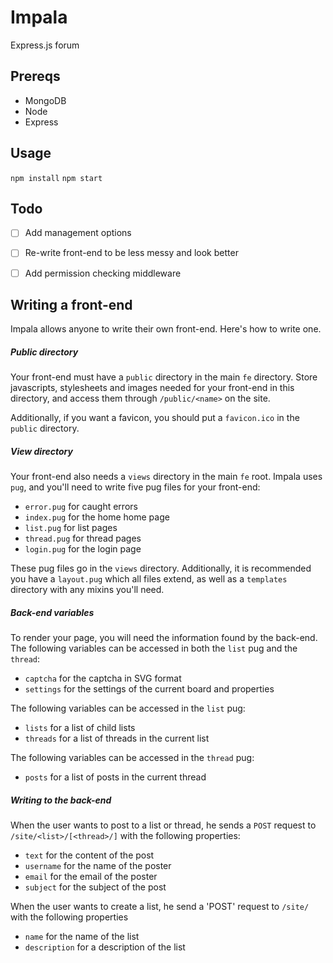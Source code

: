 # Impala
Express.js forum

## Prereqs
- MongoDB
- Node
- Express

## Usage
`npm install`
`npm start`

## Todo

- [ ] Add management options
- [ ] Re-write front-end to be less messy and look better
- [ ] Add permission checking middleware


## Writing a front-end

Impala allows anyone to write their own front-end. Here's how to write one.

##### Public directory

Your front-end must have a `public` directory in the main `fe` directory. Store javascripts, stylesheets and images needed for your front-end in this directory, and access them through `/public/<name>` on the site.

Additionally, if you want a favicon, you should put a `favicon.ico` in the `public` directory.

##### View directory

Your front-end also needs a `views` directory in the main `fe` root. Impala uses `pug`, and you'll need to write five pug files for your front-end:

- `error.pug` for caught errors
- `index.pug` for the home home page
- `list.pug` for list pages
- `thread.pug` for thread pages
- `login.pug` for the login page

These pug files go in the `views` directory. Additionally, it is recommended you have a `layout.pug` which all files extend, as well as a `templates` directory with any mixins you'll need.

##### Back-end variables

To render your page, you will need the information found by the back-end. The following variables can be accessed in both the `list` pug and the `thread`:

- `captcha` for the captcha in SVG format
- `settings` for the settings of the current board and properties

The following variables can be accessed in the `list` pug:

- `lists` for a list of child lists
- `threads` for a list of threads in the current list

The following variables can be accessed in the `thread` pug:

- `posts` for a list of posts in the current thread

##### Writing to the back-end

When the user wants to post to a list or thread, he sends a `POST` request to `/site/<list>/[<thread>/]` with the following properties:

- `text` for the content of the post
- `username` for the name of the poster
- `email` for the email of the poster
- `subject` for the subject of the post

When the user wants to create a list, he send a 'POST' request to `/site/` with the following properties

- `name` for the name of the list
- `description` for a description of the list
